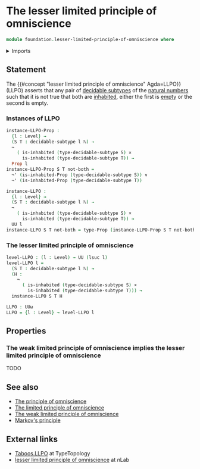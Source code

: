# The lesser limited principle of omniscience

```agda
module foundation.lesser-limited-principle-of-omniscience where
```

<details><summary>Imports</summary>

```agda
open import elementary-number-theory.natural-numbers

open import foundation.cartesian-product-types
open import foundation.conjunction
open import foundation.decidable-subtypes
open import foundation.disjunction
open import foundation.empty-types
open import foundation.function-types
open import foundation.inhabited-types
open import foundation.negation
open import foundation.propositions
open import foundation.universe-levels
```

</details>

## Statement

The {{#concept "lesser limited principle of omniscience" Agda=LLPO}} (LLPO)
asserts that any pair of [decidable subtypes](foundation.decidable-subtypes.md)
of the [natural numbers](elementary-number-theory.natural-numbers.md) such that
it is not true that both are [inhabited](foundation.inhabited-types.md), either
the first is [empty](foundation.empty-types.md) or the second is empty.

### Instances of LLPO

```agda
instance-LLPO-Prop :
  {l : Level} →
  (S T : decidable-subtype l ℕ) →
  ¬
    ( is-inhabited (type-decidable-subtype S) ×
      is-inhabited (type-decidable-subtype T)) →
  Prop l
instance-LLPO-Prop S T not-both =
  ¬' (is-inhabited-Prop (type-decidable-subtype S)) ∨
  ¬' (is-inhabited-Prop (type-decidable-subtype T))

instance-LLPO :
  {l : Level} →
  (S T : decidable-subtype l ℕ) →
  ¬
    ( is-inhabited (type-decidable-subtype S) ×
      is-inhabited (type-decidable-subtype T)) →
  UU l
instance-LLPO S T not-both = type-Prop (instance-LLPO-Prop S T not-both)
```

### The lesser limited principle of omniscience

```agda
level-LLPO : (l : Level) → UU (lsuc l)
level-LLPO l =
  (S T : decidable-subtype l ℕ) →
  (H :
    ¬
      ( is-inhabited (type-decidable-subtype S) ×
        is-inhabited (type-decidable-subtype T))) →
  instance-LLPO S T H

LLPO : UUω
LLPO = {l : Level} → level-LLPO l
```

## Properties

### The weak limited principle of omniscience implies the lesser limited principle of omniscience

TODO

## See also

- [The principle of omniscience](foundation.principle-of-omniscience.md)
- [The limited principle of omniscience](foundation.limited-principle-of-omniscience.md)
- [The weak limited principle of omniscience](foundation.weak-limited-principle-of-omniscience.md)
- [Markov's principle](logic.markovs-principle.md)

## External links

- [Taboos.LLPO](https://martinescardo.github.io/TypeTopology/Taboos.LLPO.html)
  at TypeTopology
- [lesser limited principle of omniscience](https://ncatlab.org/nlab/show/lesser+limited+principle+of+omniscience)
  at $n$Lab

